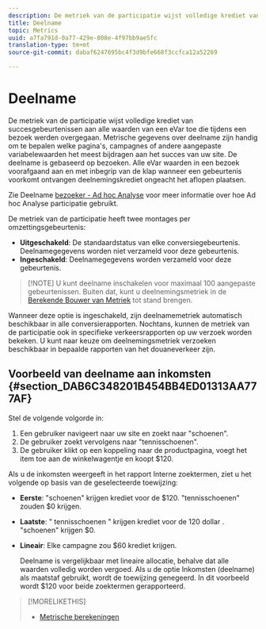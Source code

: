 ```yaml
---
description: De metriek van de participatie wijst volledige krediet van succesgebeurtenissen aan alle waarden van een eVar toe die tijdens een bezoek werden overgegaan. Metrische gegevens over deelname zijn handig om te bepalen welke pagina's, campagnes of andere aangepaste variabelewaarden het meest bijdragen aan het succes van uw site. De deelname is gebaseerd op bezoeken. Alle eVar waarden in een bezoek voorafgaand aan en met inbegrip van de klap wanneer een gebeurtenis voorkomt ontvangen deelnemingskrediet ongeacht het aflopen plaatsen.
title: Deelname
topic: Metrics
uuid: a7fa791d-0a77-429e-808e-4f97bb9ae5fc
translation-type: tm+mt
source-git-commit: dabaf6247695bc4f3d9bfe668f3ccfca12a52269

---
```



# Deelname

De metriek van de participatie wijst volledige krediet van succesgebeurtenissen aan alle waarden van een eVar toe die tijdens een bezoek werden overgegaan. Metrische gegevens over deelname zijn handig om te bepalen welke pagina&#39;s, campagnes of andere aangepaste variabelewaarden het meest bijdragen aan het succes van uw site. De deelname is gebaseerd op bezoeken. Alle eVar waarden in een bezoek voorafgaand aan en met inbegrip van de klap wanneer een gebeurtenis voorkomt ontvangen deelnemingskrediet ongeacht het aflopen plaatsen.

Zie Deelname [bezoeker - Ad hoc Analyse](/help/components/c-variables/c-metrics/metrics-visitor-participation.md) voor meer informatie over hoe Ad hoc Analyse participatie gebruikt.

De metriek van de participatie heeft twee montages per omzettingsgebeurtenis:

* **Uitgeschakeld**: De standaardstatus van elke conversiegebeurtenis. Deelnamegegevens worden niet verzameld voor deze gebeurtenis.
* **Ingeschakeld**: Deelnamegegevens worden verzameld voor deze gebeurtenis.

>[!NOTE] U kunt deelname inschakelen voor maximaal 100 aangepaste gebeurtenissen. Buiten dat, kunt u deelnemingsmetriek in de [Berekende Bouwer van Metriek](https://marketing.adobe.com/resources/help/en_US/analytics/calcmetrics/participation_metric.html) tot stand brengen.

Wanneer deze optie is ingeschakeld, zijn deelnamemetriek automatisch beschikbaar in alle conversierapporten. Nochtans, kunnen de metriek van de participatie ook in specifieke verkeersrapporten op uw verzoek worden bekeken. U kunt naar keuze om deelnemingsmetriek verzoeken beschikbaar in bepaalde rapporten van het douaneverkeer zijn.

## Voorbeeld van deelname aan inkomsten {#section_DAB6C348201B454BB4ED01313AA777AF}

Stel de volgende volgorde in:

1. Een gebruiker navigeert naar uw site en zoekt naar &quot;schoenen&quot;.
1. De gebruiker zoekt vervolgens naar &quot;tennisschoenen&quot;.
1. De gebruiker klikt op een koppeling naar de productpagina, voegt het item toe aan de winkelwagentje en koopt $120.

Als u de inkomsten weergeeft in het rapport Interne zoektermen, ziet u het volgende op basis van de geselecteerde toewijzing:

* **Eerste**: &quot;schoenen&quot; krijgen krediet voor de $120. &quot;tennisschoenen&quot; zouden $0 krijgen.
* **Laatste**: &quot; tennisschoenen &quot; krijgen krediet voor de 120 dollar . &quot;schoenen&quot; krijgen $0.
* **Lineair**: Elke campagne zou $60 krediet krijgen.

   Deelname is vergelijkbaar met lineaire allocatie, behalve dat alle waarden volledig worden vergoed. Als u de optie Inkomsten (deelname) als maatstaf gebruikt, wordt de toewijzing genegeerd. In dit voorbeeld wordt $120 voor beide zoektermen gerapporteerd.

>[!MORELIKETHIS]
>
>* [Metrische berekeningen](/help/components/c-variables/c-metrics/metrics-calculations.md)

